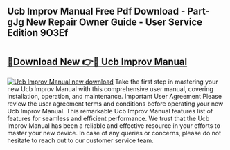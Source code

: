 ## Ucb Improv Manual Free Pdf Download - Part-gJg New Repair Owner Guide - User Service Edition 9O3Ef

# <h2><a href="http://cf23754.oget.top/?id=Ucb+Improv+Manual">🔗Download New 👉🔴 Ucb Improv Manual</a></h2>

[![Ucb Improv Manual new download](https://i.imgur.com/5g1atiW.png)](http://cf23754.oget.top/?id=Ucb+Improv+Manual)
Take the first step in mastering your new Ucb Improv Manual with this comprehensive user manual, covering installation, operation, and maintenance. Important User Agreement Please review the user agreement terms and conditions before operating your new Ucb Improv Manual. This remarkable Ucb Improv Manual features list of features for seamless and efficient performance. We trust that the Ucb Improv Manual has been a reliable and effective resource in your efforts to master your new device. In case of any queries or concerns, please do not hesitate to reach out to our customer service team.
